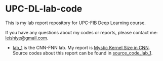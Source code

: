 # UPC-DL-lab-code

This is my lab report repository for UPC-FIB Deep Learning course.

If you have any questions about my codes or reports, please contact me: [leishiye@gmail.com](leishiye@gmail.com).

- [lab_1](./lab_1) is the CNN-FNN lab. My report is [Mystic Kernel Size in CNN](./lab_1/lab_report/report.pdf). Source codes about this report can be found in [source_code_lab_1](./lab_1/source_code_lab_1).

 